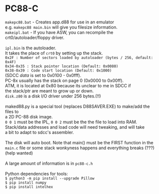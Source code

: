 # PC88-C
`makepc88.bat` - Creates app.d88 for use in an emulator<br>
e.g. `makepc88 main.bin` will give you filesize information.<br>
`makeipl.bat` - If you have ASW, you can recompile the crt0/autoloader/floppy driver.<br>
<br>
`ipl.bin` is the autoloader.<br>
It takes the place of `crt0` by setting up the stack.<br>
`0x2F : Number of sectors loaded by autoloader (bytes / 256, default: 0x4F)`<br>
`0x34-0x35 : Stack pointer location (Default: 0x0080)`<br>
`0x38-0x39 : Code start location (Default: 0x1000)`<br>
(SDCC _data_ is set to 0x0100 - 0x0fff).<br>
PC-8x usually has the stack on page 0 (0x0000 to 0x00ff).<br>
ATM, it is located at 0x80 because its unclear to me in SDCC if<br>
the stack/ptr are meant to grow up or down.<br>
`disk.z80` is a disk I/O driver under 256 bytes.(!!)<br>
<br>
maked88.py is a special tool (replaces D88SAVER.EXE) to make/add the files to<br>
a 2D PC-88 disk image.<br>
`0 0 1` must be the IPL, `0 0 2` must be the the file to load into RAM.<br>
Stack/data addresses and load code will need tweaking, and will take<br>
a bit to adapt to sdcc's assembler.<br>
<br>
The disk will auto boot. Note that main() must be the FIRST function in the<br>
`main.c` file or some stack wonkyness happens and everything breaks (???)<br>
(help wanted)
<br><br>
A large amount of information is in `pc88-c.h`
<br>
<br>
Python dependencies for tools:<br>
`$ python3 -m pip install --upgrade Pillow`<br>
`$ pip install numpy`<br>
`$ pip install intelhex`<br>
